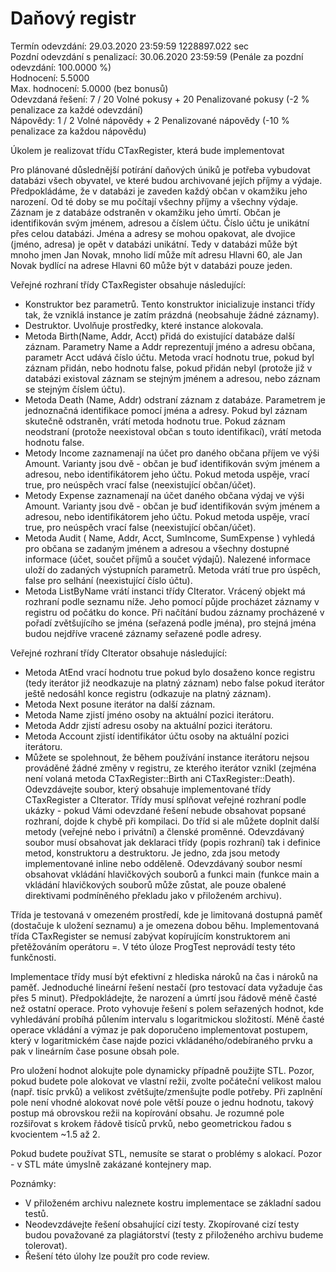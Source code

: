 # Daňový registr

Termín odevzdání:		29.03.2020 23:59:59	1228897.022 sec\
Pozdní odevzdání s penalizací:	30.06.2020 23:59:59 (Penále za pozdní odevzdání: 100.0000 %)\
Hodnocení:			5.5000\
Max. hodnocení:		5.0000 (bez bonusů)\
Odevzdaná řešení:		7 / 20 Volné pokusy + 20 Penalizované pokusy (-2 % penalizace za každé odevzdání)\
Nápovědy:			1 / 2 Volné nápovědy + 2 Penalizované nápovědy (-10 % penalizace za každou nápovědu)

Úkolem je realizovat třídu CTaxRegister, která bude implementovat

Pro plánované důslednější potírání daňových úniků je potřeba vybudovat databázi všech obyvatel, ve které budou archivované jejích příjmy a výdaje. Předpokládáme, že v databázi je zaveden každý občan v okamžiku jeho narození. Od té doby se mu počítají všechny příjmy a všechny výdaje. Záznam je z databáze odstraněn v okamžiku jeho úmrtí. Občan je identifikován svým jménem, adresou a číslem účtu. Číslo účtu je unikátní přes celou databázi. Jména a adresy se mohou opakovat, ale dvojice (jméno, adresa) je opět v databázi unikátní. Tedy v databázi může být mnoho jmen Jan Novak, mnoho lidí může mít adresu Hlavni 60, ale Jan Novak bydlící na adrese Hlavni 60 může být v databázi pouze jeden.

Veřejné rozhraní třídy CTaxRegister obsahuje následující:

* Konstruktor bez parametrů. Tento konstruktor inicializuje instanci třídy tak, že vzniklá instance je zatím prázdná (neobsahuje žádné záznamy).
* Destruktor. Uvolňuje prostředky, které instance alokovala.
* Metoda Birth(Name, Addr, Acct) přidá do existující databáze další záznam. Parametry Name a Addr reprezentují jméno a adresu občana, parametr Acct udává číslo účtu. Metoda vrací hodnotu true, pokud byl záznam přidán, nebo hodnotu false, pokud přidán nebyl (protože již v databázi existoval záznam se stejným jménem a adresou, nebo záznam se stejným číslem účtu).
* Metoda Death (Name, Addr) odstraní záznam z databáze. Parametrem je jednoznačná identifikace pomocí jména a adresy. Pokud byl záznam skutečně odstraněn, vrátí metoda hodnotu true. Pokud záznam neodstraní (protože neexistoval občan s touto identifikací), vrátí metoda hodnotu false.
* Metody Income zaznamenají na účet pro daného občana příjem ve výši Amount. Varianty jsou dvě - občan je buď identifikován svým jménem a adresou, nebo identifikátorem jeho účtu. Pokud metoda uspěje, vrací true, pro neúspěch vrací false (neexistující občan/účet).
* Metody Expense zaznamenají na účet daného občana výdaj ve výši Amount. Varianty jsou dvě - občan je buď identifikován svým jménem a adresou, nebo identifikátorem jeho účtu. Pokud metoda uspěje, vrací true, pro neúspěch vrací false (neexistující občan/účet).
* Metoda Audit ( Name, Addr, Acct, SumIncome, SumExpense ) vyhledá pro občana se zadaným jménem a adresou a všechny dostupné informace (účet, součet příjmů a součet výdajů). Nalezené informace uloží do zadaných výstupních parametrů. Metoda vrátí true pro úspěch, false pro selhání (neexistující číslo účtu).
* Metoda ListByName vrátí instanci třídy CIterator. Vrácený objekt má rozhraní podle seznamu níže. Jeho pomocí půjde procházet záznamy v registru od počátku do konce. Při načítání budou záznamy procházené v pořadí zvětšujícího se jména (seřazená podle jména), pro stejná jména budou nejdříve vracené záznamy seřazené podle adresy.

Veřejné rozhraní třídy CIterator obsahuje následující:

* Metoda AtEnd vrací hodnotu true pokud bylo dosaženo konce registru (tedy iterátor již neodkazuje na platný záznam) nebo false pokud iterátor ještě nedosáhl konce registru (odkazuje na platný záznam).
* Metoda Next posune iterátor na další záznam.
* Metoda Name zjistí jméno osoby na aktuální pozici iterátoru.
* Metoda Addr zjistí adresu osoby na aktuální pozici iterátoru.
* Metoda Account zjistí identifikátor účtu osoby na aktuální pozici iterátoru.
* Můžete se spolehnout, že během používání instance iterátoru nejsou prováděné žádné změny v registru, ze kterého iterátor vznikl (zejména není volaná metoda CTaxRegister::Birth ani CTaxRegister::Death).
Odevzdávejte soubor, který obsahuje implementované třídy CTaxRegister a CIterator. Třídy musí splňovat veřejné rozhraní podle ukázky - pokud Vámi odevzdané řešení nebude obsahovat popsané rozhraní, dojde k chybě při kompilaci. Do tříd si ale můžete doplnit další metody (veřejné nebo i privátní) a členské proměnné. Odevzdávaný soubor musí obsahovat jak deklaraci třídy (popis rozhraní) tak i definice metod, konstruktoru a destruktoru. Je jedno, zda jsou metody implementované inline nebo odděleně. Odevzdávaný soubor nesmí obsahovat vkládání hlavičkových souborů a funkci main (funkce main a vkládání hlavičkových souborů může zůstat, ale pouze obalené direktivami podmíněného překladu jako v přiloženém archivu).

Třída je testovaná v omezeném prostředí, kde je limitovaná dostupná paměť (dostačuje k uložení seznamu) a je omezena dobou běhu. Implementovaná třída CTaxRegister se nemusí zabývat kopírujícím konstruktorem ani přetěžováním operátoru =. V této úloze ProgTest neprovádí testy této funkčnosti.

Implementace třídy musí být efektivní z hlediska nároků na čas i nároků na paměť. Jednoduché lineární řešení nestačí (pro testovací data vyžaduje čas přes 5 minut). Předpokládejte, že narození a úmrtí jsou řádově méně časté než ostatní operace. Proto vyhovuje řešení s polem seřazených hodnot, kde vyhledávání probíhá půlením intervalu s logaritmickou složitostí. Méně časté operace vkládání a výmaz je pak doporučeno implementovat postupem, který v logaritmickém čase najde pozici vkládaného/odebíraného prvku a pak v lineárním čase posune obsah pole.

Pro uložení hodnot alokujte pole dynamicky případně použijte STL. Pozor, pokud budete pole alokovat ve vlastní režii, zvolte počáteční velikost malou (např. tisíc prvků) a velikost zvětšujte/zmenšujte podle potřeby. Při zaplnění pole není vhodné alokovat nové pole větší pouze o jednu hodnotu, takový postup má obrovskou režii na kopírování obsahu. Je rozumné pole rozšiřovat s krokem řádově tisíců prvků, nebo geometrickou řadou s kvocientem ~1.5 až 2.

Pokud budete používat STL, nemusíte se starat o problémy s alokací. Pozor - v STL máte úmyslně zakázané kontejnery map.

Poznámky:
* V přiloženém archivu naleznete kostru implementace se základní sadou testů.
* Neodevzdávejte řešení obsahující cizí testy. Zkopírované cizí testy budou považované za plagiátorství (testy z přiloženého archivu budeme tolerovat).
* Řešení této úlohy lze použít pro code review.

